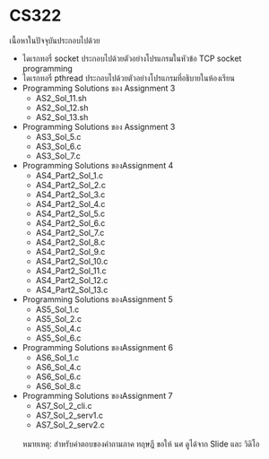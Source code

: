 # CS322
เนื้อหาในปัจจุบันประกอบไปด้วย 
<ul>
<li>ไดเรกทอรี่ socket ประกอบไปด้วยตัวอย่างโปรแกรมในหัวข้อ TCP socket programming
<li>ไดเรกทอรี่ pthread ประกอบไปด้วยตัวอย่างโปรแกรมที่อธิบายในห้องเรียน
<li>Programming Solutions ของ Assignment 3 
    <ul>
    <li> AS2_Sol_11.sh
    <li> AS2_Sol_12.sh
    <li> AS2_Sol_13.sh
    </ul>
<li>Programming Solutions ของ Assignment 3 
    <ul>
    <li> AS3_Sol_5.c
    <li> AS3_Sol_6.c
    <li> AS3_Sol_7.c
    </ul>
<li>Programming Solutions ของAssignment 4 
    <ul>
    <li> AS4_Part2_Sol_1.c
    <li> AS4_Part2_Sol_2.c
    <li> AS4_Part2_Sol_3.c
    <li> AS4_Part2_Sol_4.c
    <li> AS4_Part2_Sol_5.c
    <li> AS4_Part2_Sol_6.c
    <li> AS4_Part2_Sol_7.c
    <li> AS4_Part2_Sol_8.c
    <li> AS4_Part2_Sol_9.c
    <li> AS4_Part2_Sol_10.c
    <li> AS4_Part2_Sol_11.c
    <li> AS4_Part2_Sol_12.c
    <li> AS4_Part2_Sol_13.c
    </ul>
<li>Programming Solutions ของAssignment 5 
    <ul>
    <li>AS5_Sol_1.c
    <li>AS5_Sol_2.c  
    <li>AS5_Sol_4.c  
    <li>AS5_Sol_6.c
    </ul>
<li>Programming Solutions ของAssignment 6
    <ul>
    <li>AS6_Sol_1.c  
    <li>AS6_Sol_4.c  
    <li>AS6_Sol_6.c  
    <li>AS6_Sol_8.c 
    </ul>
<li>Programming Solutions ของAssignment 7
    <ul>
    <li>AS7_Sol_2_cli.c  
    <li>AS7_Sol_2_serv1.c  
    <li>AS7_Sol_2_serv2.c  
</ul>
<br>
หมายเหตุ: สำหรับคำตอบของคำถามภาค ทฤษฎี ขอให้ นศ ดูได้จาก Slide และ วิดิโอ
